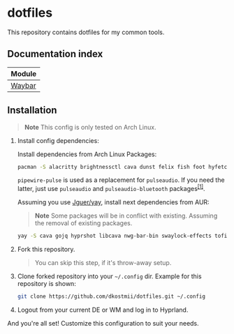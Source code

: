 # dotfiles

This repository contains dotfiles for my common tools.

## Documentation index

| Module                     |
| -------------------------- |
| [Waybar](waybar/README.md) |

## Installation

> **Note**
> This config is only tested on Arch Linux.

1. Install config dependencies:

    Install dependencies from Arch Linux Packages:

    ```bash
    pacman -S alacritty brightnessctl cava dunst felix fish foot hyfetch hyprland hyprpaper i3status kitty lib32-pipewire mpv neovim pamixer pavucontrol pipewire pipewire-audio pipewire-pulse polkit-kde-agent qt5-wayland qt5ct qt6-wayland rofi rofimoji sway swaybg swayidle wireplumber wlsunset xdg-desktop-portal-hyprland zoxide
    ```

    `pipewire-pulse` is used as a replacement for `pulseaudio`.
    If you need the latter, just use `pulseaudio` and `pulseaudio-bluetooth`
    packages<sup>[\[1\]](https://wiki.archlinux.org/title/PipeWire#PulseAudio_clients)</sup>.

    Assuming you use [Jguer/yay](https://github.com/Jguer/yay),
    install next dependencies from AUR:

    > **Note**
    > Some packages will be in conflict with existing.
    > Assuming the removal of existing packages.

    ```bash
    yay -S cava gojq hyprshot libcava nwg-bar-bin swaylock-effects tofi waybar-cava
    ```

2. Fork this repository.

    > You can skip this step, if it's throw-away setup.

3. Clone forked repository into your `~/.config` dir.
Example for this repository is shown:

    ```bash
    git clone https://github.com/dkostmii/dotfiles.git ~/.config
    ```

4. Logout from your current DE or WM and log in to Hyprland.

And you're all set! Customize this configuration to suit your needs.

